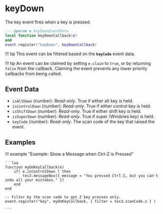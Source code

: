 # keyDown

The key event fires when a key is pressed.

```lua
--- @param e keyDownEventData
local function keyDownCallback(e)
end
event.register("keyDown", keyDownCallback)
```

!!! tip
	This event can be filtered based on the **`keyCode`** event data.

!!! tip
	An event can be claimed by setting `e.claim` to `true`, or by returning `false` from the callback. Claiming the event prevents any lower priority callbacks from being called.

## Event Data

* `isAltDown` (number): *Read-only*. True if either alt key is held.
* `isControlDown` (number): *Read-only*. True if either control key is held.
* `isShiftDown` (number): *Read-only*. True if either shift key is held.
* `isSuperDown` (number): *Read-only*. True if super (Windows key) is held.
* `keyCode` (number): *Read-only*. The scan code of the key that raised the event.

## Examples

!!! example "Example: Show a Message when Ctrl-Z is Pressed"

	```lua
	function myOnKeyCallback(e)
		if( e.isControlDown ) then
			tes3.messageBox({ message = "You pressed Ctrl-Z, but you can't undo all your mistakes." })
		end
	end
	
	-- Filter by the scan code to get Z key presses only.
	event.register("key", myOnKeyCallback, { filter = tes3.scanCode.z } )

	```

